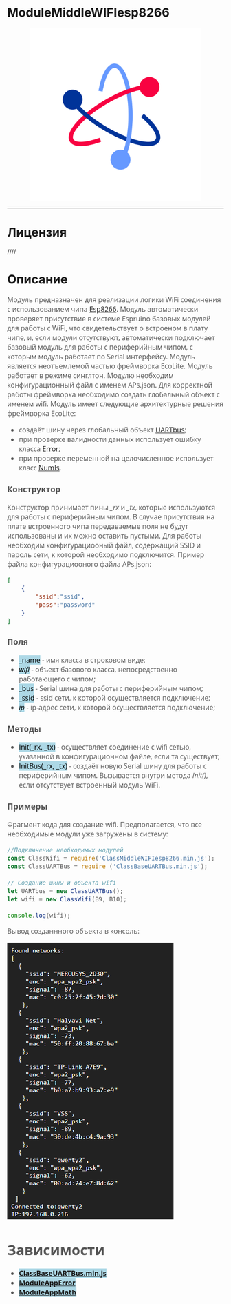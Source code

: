 # ModuleMiddleWIFIesp8266
<p align="center">
  <img src="./res/logo.png" width="400" title="hover text">
</p>

-----------------

# Лицензия
////

# Описание
<div style = "font-family: 'Open Sans', sans-serif; font-size: 16px; color: #555">

Модуль предназначен для реализации логики WiFi соединения с использованием чипа [Esp8266](https://github.com/AlexGlgr/ModuleMiddleWIFIesp8266/blob/fork-Alexander/res/0a-esp8266ex_datasheet_en.pdf). Модуль автоматически проверяет присутствие в системе Espruino базовых модулей для работы с WiFi, что свидетельствует о встроеном в плату чипе, и, если модули отсутствуют, автоматически подключает базовый модуль для работы с периферийным чипом, с которым модуль работает по Serial интерфейсу. Модуль является неотъемлемой частью фреймворка EcoLite. Модуль работает в режиме синглтон. Модулю необходим конфигурационный файл с именем APs.json. Для корректной работы фреймворка необходимо создать глобальный объект с именем wifi. Модуль имеет следующие архитектурные решения фреймворка EcoLite:
- создаёт шину через глобальный объект [UARTbus](https://github.com/AlexGlgr/ModuleBaseI2CBus/blob/fork-Alexander/README.md);
- при проверке валидности данных использует ошибку класса [Error](https://github.com/Konkery/ModuleAppError/blob/main/README.md);
- при проверке переменной на целочисленное использует класс [NumIs](https://github.com/Konkery/ModuleAppMath/blob/main/README.md).

### Конструктор
Конструктор принимает пины *_rx* и *_tx*, которые используются для работы с периферийным чипом. В случае присутствия на плате встроенного чипа передаваемые поля не будут использованы и их можно оставить пустыми. Для работы необходим конфигурациооный файл, содержащий SSID и пароль сети, к которой необходимо подключится. Пример файла конфигурациооного файла APs.json:
```json
[
    {
        "ssid":"ssid",
        "pass":"password"
    }
]
```

### Поля
- <mark style="background-color: lightblue">_name</mark> - имя класса в строковом виде;
- <mark style="background-color: lightblue">_wifi_</mark> - объект базового класса, непосредственно работающего с чипом;
- <mark style="background-color: lightblue">_bus</mark> - Serial шина для работы с периферийным чипом;
- <mark style="background-color: lightblue">_ssid</mark> - ssid сети, к которой осуществляется подключение;
- <mark style="background-color: lightblue">_ip_</mark> - ip-адрес сети, к которой осуществляется подключение;

### Методы
- <mark style="background-color: lightblue">Init(_rx, _tx)</mark> - осуществляет соединение с wifi сетью, указанной в конфигурационном файле, если та существует;
- <mark style="background-color: lightblue">InitBus(_rx, _tx)</mark> - создаёт новую Serial шину для работы с периферийным чипом.
Вызывается внутри метода *Init()*, если отсутствует встроенный модуль WiFi.

### Примеры
Фрагмент кода для создание wifi. Предполагается, что все необходимые модули уже загружены в систему:
```js
//Подключение необходимых модулей
const ClassWifi = require('ClassMiddleWIFIesp8266.min.js');
const ClassUARTBus = require ('ClassBaseUARTBus.min.js');

// Создание шины и объекта wifi
let UARTbus = new ClassUARTBus();
let wifi = new ClassWifi(B9, B10);

console.log(wifi);
```
Вывод созданнного объекта в консоль:
<p align="left">
  <img src="./res/output.png" title="hover text">
</p>

# Зависимости
- <mark style="background-color: lightblue">[**ClassBaseUARTBus.min.js**](https://github.com/AlexGlgr/ModuleBaseUARTbus/blob/fork-Alexander/README.md)</mark>
- <mark style="background-color: lightblue">[**ModuleAppError**](https://github.com/Konkery/ModuleAppError/blob/main/README.md)</mark>
- <mark style="background-color: lightblue">[**ModuleAppMath**](https://github.com/Konkery/ModuleAppMath/blob/main/README.md)</mark>
</div>

